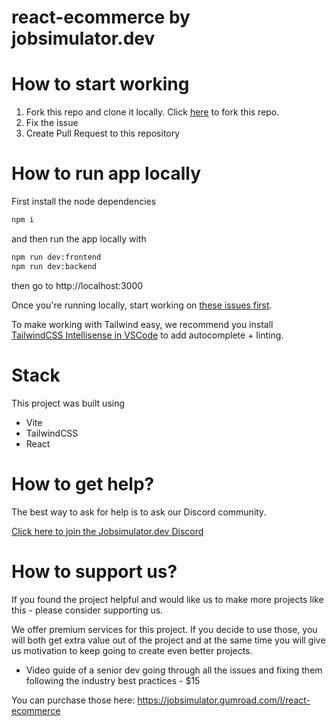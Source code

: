 # react-ecommerce by jobsimulator.dev

# How to start working

1. Fork this repo and clone it locally. Click [here](https://github.com/developer-job-simulation/react-ecommerce/fork) to fork this repo.
2. Fix the issue
3. Create Pull Request to this repository

# How to run app locally

First install the node dependencies

```bash
npm i
```
and then run the app locally with

```bash
npm run dev:frontend
npm run dev:backend
```

then go to http://localhost:3000

Once you're running locally, start working on [these issues first](https://github.com/developer-job-simulation/react-ecommerce/issues?q=is%3Aissue+is%3Aopen+sort%3Aupdated-desc+label%3A%22Good+First+Issue%22).

To make working with Tailwind easy, we recommend you install [TailwindCSS Intellisense in VSCode](https://tailwindcss.com/docs/editor-setup#intelli-sense-for-vs-code) to add autocomplete + linting. 

# Stack

This project was built using

- Vite
- TailwindCSS
- React

# How to get help?
The best way to ask for help is to ask our Discord community.

[Click here to join the Jobsimulator.dev Discord](https://discord.gg/7cAkUcKbjB)

# How to support us?
If you found the project helpful and would like us to make more projects like this - please consider supporting us.

We offer premium services for this project. If you decide to use those, you will both get extra value out of the project and at the same time you will give us motivation to keep going to create even better projects.
- Video guide of a senior dev going through all the issues and fixing them following the industry best practices - $15

You can purchase those here: https://jobsimulator.gumroad.com/l/react-ecommerce
